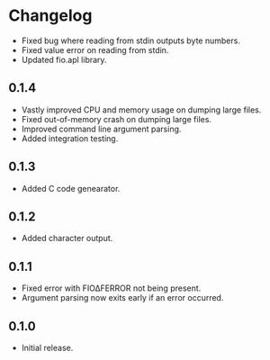 # Changelog

- Fixed bug where reading from stdin outputs byte numbers.
- Fixed value error on reading from stdin.
- Updated fio.apl library.

## 0.1.4

- Vastly improved CPU and memory usage on dumping large files.
- Fixed out-of-memory crash on dumping large files.
- Improved command line argument parsing.
- Added integration testing.

## 0.1.3

- Added C code genearator.

## 0.1.2

- Added character output.

## 0.1.1

- Fixed error with FIO∆FERROR not being present.
- Argument parsing now exits early if an error occurred.

## 0.1.0

- Initial release.
